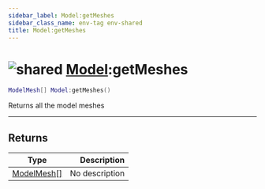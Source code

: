 ```yaml
---
sidebar_label: Model:getMeshes
sidebar_class_name: env-tag env-shared
title: Model:getMeshes
---
```


# <img src='/img/wiki/shared.png' alt='shared' classname='env-tag' /> [Model](../model/README.md):getMeshes

```lua
ModelMesh[] Model:getMeshes()
```

Returns all the model meshes<br/>

-----------------
## Returns

| Type   | Description |
| ------ | ----------: |
| [ModelMesh[]](../modelmesh[]/README.md) | No description |
